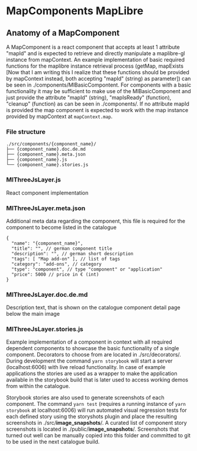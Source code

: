 # MapComponents MapLibre


## Anatomy of a MapComponent

A MapComponent is a react component that accepts at least 1 attribute "mapId" and is expected to retrieve and directly manipulate a maplibre-gl instance from mapContext. 
An example implementation of basic required functions for the maplibre instance retrieval process (getMap, mapExists [Now that I am writing this I realize that these functions should be provided by mapContext instead, both accepting "mapId" (string) as parameter]) can be seen in ./components/MlBasicCompontent. For components with a basic functionality it may be sufficient to make use of the MlBasicComponent and just provide the attribute "mapId" (string), "mapIsReady" (function), "cleanup" (function) as can be seen in ./components/.
If no attribute mapId is provided the map component is expected to work with the map instance provided by mapContext at ```mapContext.map```.


### File structure

```
./src/components/{component_name}/
├── {component_name}.doc.de.md
├── {component_name}.meta.json 
├── {component_name}.js 
└── {component_name}.stories.js
```

### MlThreeJsLayer.js

React component implementation

### MlThreeJsLayer.meta.json

Additional meta data regarding the component, this file is required for the component to become listed in the catalogue

```
{
  "name": "{component_name}",
  "title": "", // german component title
  "description": "", // german short description
  "tags": [ "Map add-on" ], // list of tags
  "category": "add-ons", // category
  "type": "component", // type "component" or "application"
  "price": 5000 // price in € (int)
}
```

### MlThreeJsLayer.doc.de.md

Description text, that is shown on the catalogue component detail page below the main image

### MlThreeJsLayer.stories.js

Example implementation of a component in context with all required dependent components to showcase the basic functionality of a single component. Decorators to choose from are located in ./src/decorators/. During development the command ```yarn storybook``` will start a server (localhost:6006) with live reload functionality. In case of example applications the stories are used as a wrapper to make the application available in the storybook build that is later used to access working demos from within the catalogue.

Storybook stories are also used to generate screenshots of each component. The command ```yarn test``` (requires a running instance of ```yarn storybook``` at localhost:6006) will run automated visual regression tests for each defined story using the storyshots plugin and place the resulting screenshots in ./src/__image_snapshots__/. A curated list of component story screenshots is located in ./public/__image_snapshots__/. Screenshots that turned out well can be manually copied into this folder and committed to git to be used in the next catalogue build.
